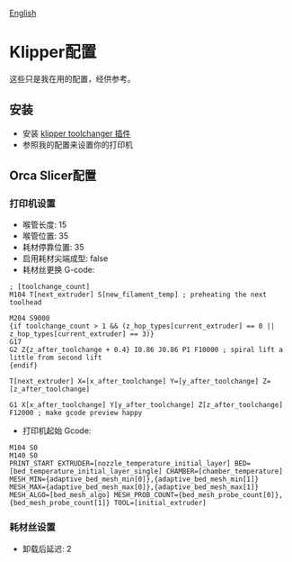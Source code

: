 [English](./README.md)

# Klipper配置

这些只是我在用的配置，经供参考。

## 安装

- 安装 [klipper toolchanger 插件](https://github.com/viesturz/klipper-toolchanger/)
- 参照我的配置来设置你的打印机

## Orca Slicer配置

### 打印机设置
- 喉管长度: 15
- 喉管位置: 35
- 耗材停靠位置: 35
- 启用耗材尖端成型: false
- 耗材丝更换 G-code:
```
; [toolchange_count]
M104 T[next_extruder] S[new_filament_temp] ; preheating the next toolhead

M204 S9000
{if toolchange_count > 1 && (z_hop_types[current_extruder] == 0 || z_hop_types[current_extruder] == 3)}
G17
G2 Z{z_after_toolchange + 0.4} I0.86 J0.86 P1 F10000 ; spiral lift a little from second lift
{endif}

T[next_extruder] X=[x_after_toolchange] Y=[y_after_toolchange] Z=[z_after_toolchange]

G1 X[x_after_toolchange] Y[y_after_toolchange] Z[z_after_toolchange] F12000 ; make gcode preview happy
```
- 打印机起始 Gcode:
```
M104 S0
M140 S0
PRINT_START EXTRUDER=[nozzle_temperature_initial_layer] BED=[bed_temperature_initial_layer_single] CHAMBER=[chamber_temperature] MESH_MIN={adaptive_bed_mesh_min[0]},{adaptive_bed_mesh_min[1]} MESH_MAX={adaptive_bed_mesh_max[0]},{adaptive_bed_mesh_max[1]} MESH_ALGO=[bed_mesh_algo] MESH_PROB_COUNT={bed_mesh_probe_count[0]},{bed_mesh_probe_count[1]} TOOL=[initial_extruder]
```

### 耗材丝设置
- 卸载后延迟: 2
